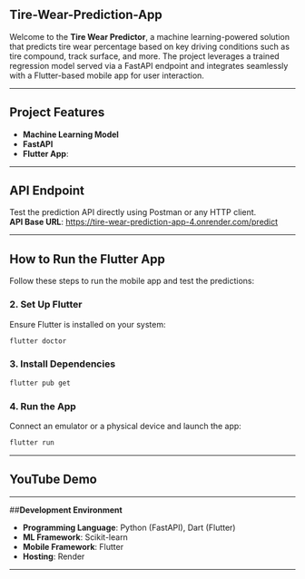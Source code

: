 ## **Tire-Wear-Prediction-App**

Welcome to the **Tire Wear Predictor**, a machine learning-powered solution that predicts tire wear percentage based on key driving conditions such as tire compound, track surface, and more. The project leverages a trained regression model served via a FastAPI endpoint and integrates seamlessly with a Flutter-based mobile app for user interaction.

---

##  **Project Features**
- **Machine Learning Model**
- **FastAPI**
- **Flutter App**:


---

##  **API Endpoint**
Test the prediction API directly using Postman or any HTTP client.  
**API Base URL**: https://tire-wear-prediction-app-4.onrender.com/predict

---

##  **How to Run the Flutter App**
Follow these steps to run the mobile app and test the predictions:

### **2. Set Up Flutter**
Ensure Flutter is installed on your system:
```bash
flutter doctor
```

### **3. Install Dependencies**
```bash
flutter pub get
```

### **4. Run the App**
Connect an emulator or a physical device and launch the app:
```bash
flutter run
```

---

## **YouTube Demo**

---

##**Development Environment**
- **Programming Language**: Python (FastAPI), Dart (Flutter)
- **ML Framework**: Scikit-learn
- **Mobile Framework**: Flutter
- **Hosting**: Render
  
---
